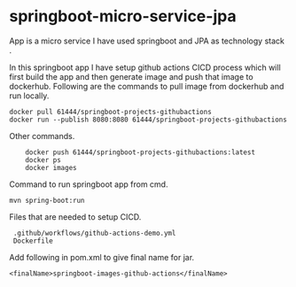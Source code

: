 # springboot-micro-service-jpa
App is a micro service I have used springboot and JPA as technology stack . 
	
In this springboot app I have setup github actions CICD process which will first build the app and then generate image and push that image to dockerhub.
Following are the commands to pull image from dockerhub and run locally. 
	
	docker pull 61444/springboot-projects-githubactions
	docker run --publish 8080:8080 61444/springboot-projects-githubactions

Other commands.

        docker push 61444/springboot-projects-githubactions:latest
	    docker ps
	    docker images

 Command to run springboot app from cmd.
 
	mvn spring-boot:run

Files that are needed to setup CICD. 

	 .github/workflows/github-actions-demo.yml
     Dockerfile
		
Add following in pom.xml to give final name for jar.

	<finalName>springboot-images-github-actions</finalName>
